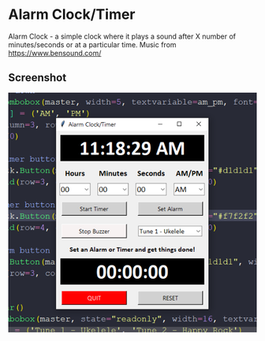 # Alarm Clock/Timer

Alarm Clock - a simple clock where it plays a sound after X number 
of minutes/seconds or at a particular time.
Music from https://www.bensound.com/

## Screenshot

![screenshot](https://github.com/tashvit/alarm_clock/blob/main/screenshot.png "Screenshot")
